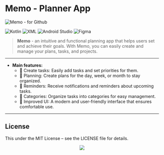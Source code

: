 # Memo - Planner App
![Memo - for Github](https://github.com/user-attachments/assets/d9f1c225-10cf-45db-a2c5-06e95142bf7a)

![Kotlin](https://img.shields.io/badge/-Kotlin-ffffff?style=flat&logo=kotlin)
![XML](https://img.shields.io/badge/-XML-ffffff?style=flat)
![Android Studio](https://img.shields.io/badge/-Android%20Studio-ffffff?style=flat&logo=android)
![Figma](https://img.shields.io/badge/-Figma-ffffff?style=flat&logo=figma)
> **Memo** - an intuitive and functional planning app that helps users set and achieve their goals. With Memo, you can easily create and manage your plans, tasks, and projects.
___

+ **Main features:**
    + :ledger: Create tasks: Easily add tasks and set priorities for them.
    + :memo: Planning: Create plans for the day, week, or month to stay organized.
    + :calendar: Reminders: Receive notifications and reminders about upcoming tasks.
    + :sunrise_over_mountains: Categories: Organize tasks into categories for easy management.
    + :art: Improved UI: A modern and user-friendly interface that ensures comfortable use.
___
<h2>License</h2>
This under the MIT License – see the LICENSE file for details.
<p align="center">
  <img src="![Memo - for Github](https://github.com/user-attachments/assets/d9f1c225-10cf-45db-a2c5-06e95142bf7a)
"></p>
